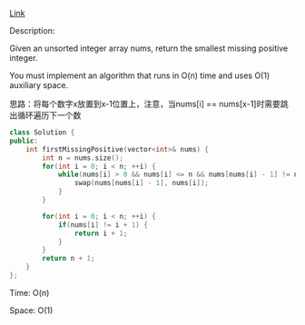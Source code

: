 [Link](https://leetcode.cn/problems/first-missing-positive/)

Description:

Given an unsorted integer array nums, return the smallest missing positive integer.

You must implement an algorithm that runs in O(n) time and uses O(1) auxiliary space.

思路：将每个数字x放置到x-1位置上，注意，当nums[i] == nums[x-1]时需要跳出循环遍历下一个数

```c++
class Solution {
public:
    int firstMissingPositive(vector<int>& nums) {
        int n = nums.size();
        for(int i = 0; i < n; ++i) {
            while(nums[i] > 0 && nums[i] <= n && nums[nums[i] - 1] != nums[i]) {
                swap(nums[nums[i] - 1], nums[i]);
            }
        }

        for(int i = 0; i < n; ++i) {
            if(nums[i] != i + 1) {
                return i + 1;
            }
        }
        return n + 1;
    }
};
```
Time: O(n)

Space: O(1)
